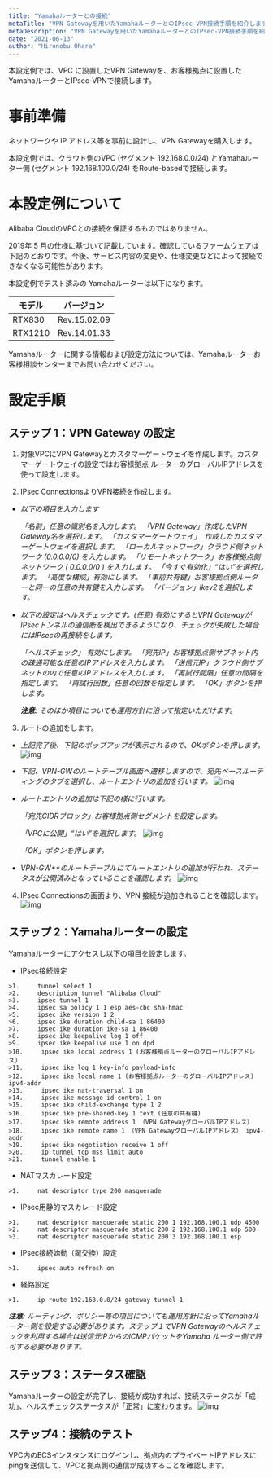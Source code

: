 ```yaml
---
title: "Yamahaルーターとの接続"
metaTitle: "VPN Gatewayを用いたYamahaルーターとのIPsec-VPN接続手順を紹介します。"
metaDescription: "VPN Gatewayを用いたYamahaルーターとのIPsec-VPN接続手順を紹介します。"
date: "2021-06-13"
author: "Hironobu Ohara"
---
```




<!-- descriptionがコンテンツの前に表示されます -->

<!-- コンテンツを書くときはこの下に記載ください -->



本設定例では、VPC に設置したVPN Gatewayを、お客様拠点に設置したYamahaルーターとIPsec-VPNで接続します。

# 事前準備

ネットワークや IP アドレス等を事前に設計し、VPN Gatewayを購入します。

本設定例では、クラウド側のVPC (セグメント 192.168.0.0/24) とYamahaルーター側 (セグメント 192.168.100.0/24) をRoute-basedで接続します。

# 本設定例について

Alibaba CloudのVPCとの接続を保証するものではありません。

2019年 5 月の仕様に基づいて記載しています。確認しているファームウェアは下記のとおりです。今後、サービス内容の変更や、仕様変更などによって接続できなくなる可能性があります。

本設定例でテスト済みの Yamahaルーターは以下になります。

| **モデル** | **バージョン** |
| ---------- | -------------- |
| RTX830     | Rev.15.02.09   |
| RTX1210    | Rev.14.01.33   |

Yamahaルーターに関する情報および設定方法については、Yamahaルーターお客様相談センターまでお問い合わせください。

# 設定手順

## ステップ 1：VPN Gateway の設定

1. 対象VPCにVPN Gatewayとカスタマーゲートウェイを作成します。カスタマーゲートウェイの設定ではお客様拠点 ルーターのグローバルIPアドレスを使って設定します。

2. IPsec ConnectionsよりVPN接続を作成します。

- *以下の項目を入力します*

  *「名前」任意の識別名を入力します。*
  *「VPN Gateway」作成したVPN Gateway名を選択します。*
  *「カスタマーゲートウェイ」　作成したカスタマーゲートウェイを選択します。*
  *「ローカルネットワーク」クラウド側ネットワーク (0.0.0.0/0) を入力します。*
  *「リモートネットワーク」お客様拠点側ネットワーク ( 0.0.0.0/0 ) を入力します。*
  *「今すぐ有効化」“はい”を選択します。*
  *「高度な構成」有効にします。*
  *「事前共有鍵」お客様拠点側ルーターと同一の任意の共有鍵を入力します。*
  *「バージョン」ikev2を選択します。*

- *以下の設定はヘルスチェックです。(任意)*
  *有効にするとVPN GatewayがIPsecトンネルの通信断を検出できるようになり、チェックが失敗した場合にはIPsecの再接続をします。*

  *「ヘルスチェック」 有効にします。*
  *「宛先IP」お客様拠点側サブネット内の疎通可能な任意のIPアドレスを入力します。*
  *「送信元IP」クラウド側サブネットの内で任意のIPアドレスを入力します。*
  *「再試行間隔」任意の間隔を指定します。*
  *「再試行回数」任意の回数を指定します。*
  *「OK」ボタンを押します。*

  ***注意:*** *そのほか項目についても運用方針に沿って指定いただけます。*

3. ルートの追加をします。

- *上記完了後、下記のポップアップが表示されるので、OKボタンを押します。*
  ![img](https://raw.githubusercontent.com/sbcloud/help/master/content/network-connect-case/images/cm-001.png)

- *下記、VPN-GWのルートテーブル画面へ遷移しますので、宛先ベースルーティングのタブを選択し、ルートエントリの追加を行います。*
  ![img](https://raw.githubusercontent.com/sbcloud/help/master/content/network-connect-case/images/cm-002.png)

- *ルートエントリの追加は下記の様に行います。*

  *「宛先CIDRブロック」お客様拠点側セグメントを設定します。*

  *「VPCに公開」“はい”を選択します。*
  ![img](https://raw.githubusercontent.com/sbcloud/help/master/content/network-connect-case/images/cm-003.png)

  *「OK」ボタンを押します。*

- *VPN-GW**のルートテーブルにてルートエントリの追加が行われ、ステータスが公開済みとなっていることを確認します。*
  ![img](https://raw.githubusercontent.com/sbcloud/help/master/content/network-connect-case/images/cm-004.png)

4. IPsec Connectionsの画面より、VPN 接続が追加されることを確認します。
    ![img](https://raw.githubusercontent.com/sbcloud/help/master/content/network-connect-case/images/cm-005.png)

## ステップ 2：Yamahaルーターの設定

Yamahaルーターにアクセスし以下の項目を設定します。

-  IPsec接続設定
```
>1.     tunnel select 1
>2.     description tunnel "Alibaba Cloud"
>3.     ipsec tunnel 1
>4.     ipsec sa policy 1 1 esp aes-cbc sha-hmac
>5.     ipsec ike version 1 2
>6.     ipsec ike duration child-sa 1 86400
>7.     ipsec ike duration ike-sa 1 86400
>8.     ipsec ike keepalive log 1 off
>9.     ipsec ike keepalive use 1 on dpd
>10.     ipsec ike local address 1 (お客様拠点ルーターのグローバルIPアドレス)
>11.     ipsec ike log 1 key-info payload-info
>12.     ipsec ike local name 1 (お客様拠点ルーターのグローバルIPアドレス) ipv4-addr
>13.     ipsec ike nat-traversal 1 on
>14.     ipsec ike message-id-control 1 on
>15.     ipsec ike child-exchange type 1 2
>16.     ipsec ike pre-shared-key 1 text (任意の共有鍵)
>17.     ipsec ike remote address 1 （VPN GatewayグローバルIPアドレス）
>18.     ipsec ike remote name 1 （VPN GatewayグローバルIPアドレス） ipv4-addr
>19.     ipsec ike negotiation receive 1 off
>20.     ip tunnel tcp mss limit auto
>21.     tunnel enable 1
```

-  NATマスカレード設定
```
>1.     nat descriptor type 200 masquerade
```

-  IPsec用静的マスカレード設定
```
>1.     nat descriptor masquerade static 200 1 192.168.100.1 udp 4500
>2.     nat descriptor masquerade static 200 2 192.168.100.1 udp 500
>3.     nat descriptor masquerade static 200 3 192.168.100.1 esp
```

-  IPsec接続始動（鍵交換）設定
```
>1.     ipsec auto refresh on
```

-  経路設定
```
>1.     ip route 192.168.0.0/24 gateway tunnel 1
```

  ***注意:*** *ルーティング、ポリシー等の項目についても運用方針に沿ってYamahaルーター側を設定する必要があります。ステップ１でVPN Gatewayのヘルスチェックを利用する場合は送信元IPからのICMPパケットをYamaha ルーター側で許可する必要があります。*

## ステップ 3：ステータス確認

Yamahaルーターの設定が完了し、接続が成功すれば、接続ステータスが「成功」、ヘルスチェックステータスが「正常」に変わります。
  ![img](https://raw.githubusercontent.com/sbcloud/help/master/content/network-connect-case/images/cm-006.png)

## ステップ4：接続のテスト

VPC内のECSインスタンスにログインし、拠点内のプライベートIPアドレスにpingを送信して、VPCと拠点側の通信が成功することを確認します。

